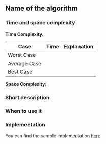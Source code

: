## Name of the algorithm

### Time and space complexity

**Time Complexity:**  

| Case          | Time            | Explanation |
| ------------- | --------------- | -------     |
| Worst Case    |                 |             |
| Average Case  |                 |             |
| Best Case     |                 |             |

**Space Complexity:**         

### Short description

### When to use it

### Implementation
You can find the sample implementation [here](../src/main/java/com/holidaydrills/algorithms/sort/InsertionSort)